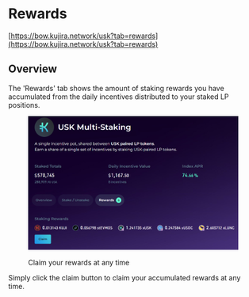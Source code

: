 # Rewards

[https://bow.kujira.network/usk?tab=rewards](https://bow.kujira.network/usk?tab=rewards)

## Overview

The 'Rewards' tab shows the amount of staking rewards you have accumulated from the daily incentives distributed to your staked LP positions.

<figure><img src="../../../.gitbook/assets/image (25).png" alt=""><figcaption><p>Claim your rewards at any time</p></figcaption></figure>

Simply click the claim button to claim your accumulated rewards at any time.
